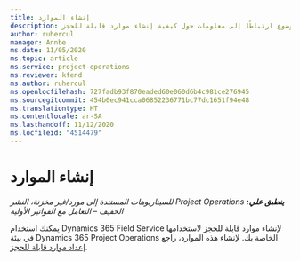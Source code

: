 ```yaml
---
title: إنشاء الموارد
description: يوفر هذا الموضوع ارتباطًا إلى معلومات حول كيفية إنشاء موارد قابلة للحجز.
author: ruhercul
manager: Annbe
ms.date: 11/05/2020
ms.topic: article
ms.service: project-operations
ms.reviewer: kfend
ms.author: ruhercul
ms.openlocfilehash: 727fadb93f870eaded60e060d6b4c981ce276945
ms.sourcegitcommit: 454b0ec941cca06852236771bc77dc1651f94e48
ms.translationtype: HT
ms.contentlocale: ar-SA
ms.lasthandoff: 11/12/2020
ms.locfileid: "4514479"
---
```

# <a name="create-resources"></a>إنشاء الموارد

_**ينطبق علي:** ‏‫Project Operations للسيناريوهات المستندة إلى مورد/غير مخزنة‬، ‏‫النشر الخفيف – التعامل مع الفواتير الأولية‬_

يمكنك استخدام Dynamics 365 Field Service لإنشاء موارد قابلة للحجز لاستخدامها في بيئة Dynamics 365 Project Operations الخاصة بك. لإنشاء هذه الموارد، راجع [إعداد موارد قابلة للحجز](https://docs.microsoft.com/dynamics365/field-service/set-up-bookable-resources).
